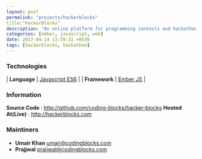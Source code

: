 ```yaml
---
layout: post
permalink: "projects/hackerblocks"
title:"HackerBlocks"
description: "An online platform for programming contests and hackathons"
categories: [ember, javascript, web]
date: 2017-04-14 13:59:31 +0530
tags: [hackerblocks, hackathon]
---
```


### Technologies

| **Language** | [Javascript ES6](http://ecmascript.org) |
|  **Framework**  | [Ember JS](http://emberjs.com)  |


### Information

**Source Code** : <http://github.com/coding-blocks/hacker-blocks>
**Hosted At(Live)** : <http://hackerblocks.com>

### Maintiners

 - **Umair Khan** <umair@codingblocks.com>
 - **Prajjwal** <prajjwal@codingblocks.com>
